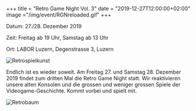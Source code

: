 
+++
title = "Retro Game Night Vol. 3"
date = "2019-12-27T12:00:00+02:00"
image ="/img/event/RGNreloaded.gif"
+++

Datum: 27./28. Dezember 2019

Zeit: Freitag ab 19 Uhr, Samstag ab 13 Uhr

Ort: LABOR Luzern, Degenstrasse 3, Luzern

<img src="/img/event/RGNreloaded_a.jpg" alt="Retrospielkunst">

Endlich ist es wieder soweit. Am Freitag 27. und Samstag 28. Dezember 2019 findet zum dritten Mal die Retro Game Night statt. Wir reaktivieren unsere alten Konsolen und die grossen und weniger grossen Spiele der Videogame-Geschichte. Kommt vorbei und spielt mit.

<img src="/img/event/RGNreloaded_b.jpg" alt="Retrobaum">
